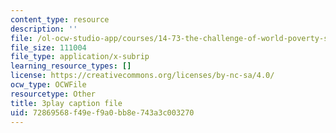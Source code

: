 ```yaml
---
content_type: resource
description: ''
file: /ol-ocw-studio-app/courses/14-73-the-challenge-of-world-poverty-spring-2011/72869568f49ef9a0bb8e743a3c003270_klz2SdQorbA.srt
file_size: 111004
file_type: application/x-subrip
learning_resource_types: []
license: https://creativecommons.org/licenses/by-nc-sa/4.0/
ocw_type: OCWFile
resourcetype: Other
title: 3play caption file
uid: 72869568-f49e-f9a0-bb8e-743a3c003270
---
```

